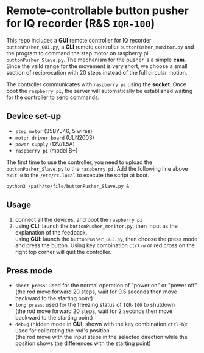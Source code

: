 # Remote-controllable button pusher for IQ recorder (R&S `IQR-100`)

This repo includes a **GUI** remote controller for IQ recorder `buttonPusher_GUI.py`, a **CLI** remote controller `buttonPusher_monitor.py` and the program to command the step motor on raspberry pi `buttonPusher_Slave.py`. The mechanism for the pusher is a simple **cam**. Since the vaild range for the movement is very short, we choose a small section of reciprocation with 20 steps instead of the full circular motion. 

The controller communicates with `raspberry pi` using the **socket**. Once boot the `raspberry pi`, the server will automatically be established waiting for the controller to send commands.

## Device set-up
- `step motor` (35BYJ46, 5 wires)
- `motor driver board` (ULN2003)
- `power supply` (12V/1.5A)
- `raspberry pi` (model B+)

The first time to use the controller, you need to upload the `buttonPusher_Slave.py` to the `raspberry pi`.
Add the following line above `exit 0` to the `/etc/rc.local` to execute the script at boot. 
```
python3 /path/to/file/buttonPusher_Slave.py &
```

## Usage
1. connect all the devices, and boot the `raspberry pi`
2. using **CLI**: launch the `buttonPusher_monitor.py`, then input as the explanation of the feedback. <br/>
   using **GUI**: launch the `buttonPusher_GUI.py`, then choose the press mode and press the button. Using key combination `ctrl-w` or red cross on the right top corner will quit the controller.

## Press mode
- `short press`: used for the normal operation of "power on" or "power off" <br/> 
  (the rod move forward 20 steps, wait for 0.5 seconds then move backward to the starting point)
- `long press`: used for the freezing status of `IQR-100` to shutdown <br/> 
  (the rod move forward 20 steps, wait for 2 seconds then move backward to the starting point)
- `debug` (hidden mode in **GUI**, shown with the key combination `ctrl-h`): used for calibrating the rod's position <br/>
  (the rod move with the input steps in the selected direction while the position shows the differences with the starting point)
